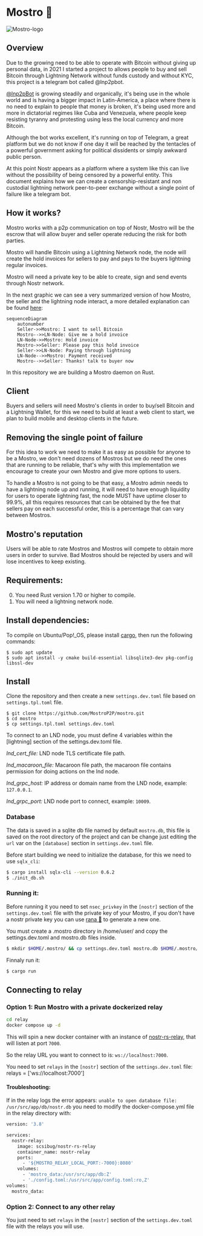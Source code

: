 # Mostro 🧌

![Mostro-logo](static/logo.png)

## Overview

Due to the growing need to be able to operate with Bitcoin without giving up personal data, in 2021 I started a project to allows people to buy and sell Bitcoin through Lightning Network without funds custody and without KYC, this project is a telegram bot called @lnp2pbot.

[@lnp2pBot](https://github.com/lnp2pBot/bot) is growing steadily and organically, it's being use in the whole world and is having a bigger impact in Latin-America, a place where there is no need to explain to people that money is broken, it's being used more and more in dictatorial regimes like Cuba and Venezuela, where people keep resisting tyranny and protesting using less the local currency and more Bitcoin.

Although the bot works excellent, it's running on top of Telegram, a great platform but we do not know if one day it will be reached by the tentacles of a powerful government asking for political dissidents or simply awkward public person.

At this point Nostr appears as a platform where a system like this can live without the possibility of being censored by a powerful entity. This document explains how we can create a censorship-resistant and non custodial lightning network peer-to-peer exchange without a single point of failure like a telegram bot.

## How it works?

Mostro works with a p2p communication on top of Nostr, Mostro will be the escrow that will allow buyer and seller operate reducing the risk for both parties.

Mostro will handle Bitcoin using a Lightning Network node, the node will create the hold invoices for sellers to pay and pays to the buyers lightning regular invoices.

Mostro will need a private key to be able to create, sign and send events through Nostr network.

In the next graphic we can see a very summarized version of how Mostro, the seller and the lightning node interact, a more detailed explanation can be found [here](https://mostro.network/messages):

```mermaid
sequenceDiagram
    autonumber
    Seller->>Mostro: I want to sell Bitcoin
    Mostro-->>LN-Node: Give me a hold invoice
    LN-Node->>Mostro: Hold invoice
    Mostro->>Seller: Please pay this hold invoice
    Seller->>LN-Node: Paying through lightning
    LN-Node-->>Mostro: Payment received
    Mostro-->>Seller: Thanks! talk to buyer now
```

In this repository we are building a Mostro daemon on Rust.

## Client

Buyers and sellers will need Mostro's clients in order to buy/sell Bitcoin and a Lightning Wallet, for this we need to build at least a web client to start, we plan to build mobile and desktop clients in the future.

## Removing the single point of failure

For this idea to work we need to make it as easy as possible for anyone to be a Mostro, we don't need dozens of Mostros but we do need the ones that are running to be reliable, that's why with this implementation we encourage to create your own Mostro and give more options to users.

To handle a Mostro is not going to be that easy, a Mostro admin needs to have a lightning node up and running, it will need to have enough liquidity for users to operate lightning fast, the node MUST have uptime closer to 99.9%, all this requires resources that can be obtained by the fee that sellers pay on each successful order, this is a percentage that can vary between Mostros.

## Mostro's reputation

Users will be able to rate Mostros and Mostros will compete to obtain more users in order to survive. Bad Mostros should be rejected by users and will lose incentives to keep existing.

## Requirements:

0. You need Rust version 1.70 or higher to compile.
1. You will need a lightning network node.

## Install dependencies:

To compile on Ubuntu/Pop!\_OS, please install [cargo](https://www.rust-lang.org/tools/install), then run the following commands:

```
$ sudo apt update
$ sudo apt install -y cmake build-essential libsqlite3-dev pkg-config libssl-dev
```

## Install

Clone the repository and then create a new `settings.dev.toml` file based on `settings.tpl.toml` file.

```
$ git clone https://github.com/MostroP2P/mostro.git
$ cd mostro
$ cp settings.tpl.toml settings.dev.toml
```

To connect to an LND node, you must define 4 variables within the [lightning] section of the settings.dev.toml file.

_lnd_cert_file:_ LND node TLS certificate file path.

_lnd_macaroon_file:_ Macaroon file path, the macaroon file contains permission for doing actions on the lnd node.

_lnd_grpc_host:_ IP address or domain name from the LND node, example: `127.0.0.1`.

_lnd_grpc_port:_ LND node port to connect, example: `10009`.

### Database

The data is saved in a sqlite db file named by default `mostro.db`, this file is saved on the root directory of the project and can be change just editing the `url` var on the `[database]` section in `settings.dev.toml` file.

Before start building we need to initialize the database, for this we need to use `sqlx_cli`:

```bash
$ cargo install sqlx-cli --version 0.6.2
$ ./init_db.sh
```

### Running it:

Before running it you need to set `nsec_privkey` in the `[nostr]` section of the `settings.dev.toml` file with the private key of your Mostro, if you don't have a nostr private key you can use [rana 🐸](https://github.com/grunch/rana) to generate a new one.

You must create a .mostro directory in /home/user/ and copy the settings.dev.toml and mostro.db files inside.

```bash
$ mkdir $HOME/.mostro/ && cp settings.dev.toml mostro.db $HOME/.mostro/
```

Finnaly run it:

```bash
$ cargo run
```

## Connecting to relay

### Option 1: Run Mostro with a private dockerized relay

```bash
cd relay
docker compose up -d
```

This will spin a new docker container with an instance of [nostr-rs-relay](https://github.com/scsibug/nostr-rs-relay), that will listen at port `7000`.

So the relay URL you want to connect to is: `ws://localhost:7000`.

You need to set `relays` in the `[nostr]` section of the `settings.dev.toml` file:  
relays = ['ws://localhost:7000']

#### Troubleshooting:

If in the relay logs the error appears: `unable to open database file: /usr/src/app/db/nostr.db` you need to modify the docker-compose.yml file in the relay directory with:

```bash
version: '3.8'

services:
  nostr-relay:
    image: scsibug/nostr-rs-relay
    container_name: nostr-relay
    ports:
      - '${MOSTRO_RELAY_LOCAL_PORT:-7000}:8080'
    volumes:
      - 'mostro_data:/usr/src/app/db:Z'
      - './config.toml:/usr/src/app/config.toml:ro,Z'
volumes:
  mostro_data:
```

### Option 2: Connect to any other relay

You just need to set `relays` in the `[nostr]` section of the `settings.dev.toml` file with the relays you will use.
